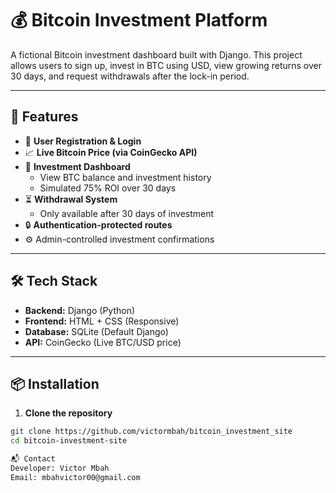 # 💰 Bitcoin Investment Platform

A fictional Bitcoin investment dashboard built with Django. This project allows users to sign up, invest in BTC using USD, view growing returns over 30 days, and request withdrawals after the lock-in period.

---

## 🚀 Features

- 🧾 **User Registration & Login**
- 📈 **Live Bitcoin Price (via CoinGecko API)**
- 💼 **Investment Dashboard**
  - View BTC balance and investment history
  - Simulated 75% ROI over 30 days
- ⏳ **Withdrawal System**
  - Only available after 30 days of investment
- 🔒 **Authentication-protected routes**
- ⚙️ Admin-controlled investment confirmations

---

## 🛠️ Tech Stack

- **Backend:** Django (Python)
- **Frontend:** HTML + CSS (Responsive)
- **Database:** SQLite (Default Django)
- **API:** CoinGecko (Live BTC/USD price)

---

## 📦 Installation

1. **Clone the repository**

```bash
git clone https://github.com/victormbah/bitcoin_investment_site
cd bitcoin-investment-site

📬 Contact
Developer: Victor Mbah
Email: mbahvictor00@gmail.com